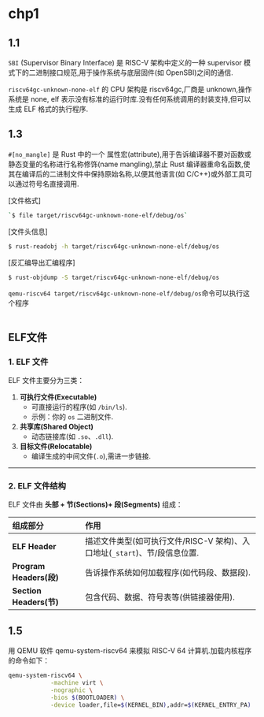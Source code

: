# chp1

## 1.1

`SBI` (Supervisor Binary Interface) 是 RISC-V 架构中定义的一种 supervisor 模式下的二进制接口规范,用于操作系统与底层固件(如 OpenSBI)之间的通信.

`riscv64gc-unknown-none-elf` 的 CPU 架构是 riscv64gc,厂商是 unknown,操作系统是 none, elf 表示没有标准的运行时库.没有任何系统调用的封装支持,但可以生成 ELF 格式的执行程序.

## 1.3

`#[no_mangle]` 是 Rust 中的一个 属性宏(attribute),用于告诉编译器不要对函数或静态变量的名称进行名称修饰(name mangling),禁止 Rust 编译器重命名函数,使其在编译后的二进制文件中保持原始名称,以便其他语言(如 C/C++)或外部工具可以通过符号名直接调用.

[文件格式]

```sh
`$ file target/riscv64gc-unknown-none-elf/debug/os`
```

[文件头信息]

```sh
$ rust-readobj -h target/riscv64gc-unknown-none-elf/debug/os
```

[反汇编导出汇编程序]

```sh
$ rust-objdump -S target/riscv64gc-unknown-none-elf/debug/os
```

`qemu-riscv64 target/riscv64gc-unknown-none-elf/debug/os`命令可以执行这个程序

```rust

```

## ELF文件

### **1. ELF 文件**

ELF 文件主要分为三类：

1. **可执行文件(Executable)**
   - 可直接运行的程序(如 `/bin/ls`).
   - 示例：你的 `os` 二进制文件.
2. **共享库(Shared Object)**
   - 动态链接库(如 `.so`、`.dll`).
3. **目标文件(Relocatable)**
   - 编译生成的中间文件(`.o`),需进一步链接.

---

### **2. ELF 文件结构**

ELF 文件由 **头部 + 节(Sections)+ 段(Segments)** 组成：

| 组成部分                 | 作用                                                         |
| :----------------------- | :----------------------------------------------------------- |
| **ELF Header**           | 描述文件类型(如可执行文件/RISC-V 架构)、入口地址(`_start`)、节/段信息位置. |
| **Program Headers(段)** | 告诉操作系统如何加载程序(如代码段、数据段).                |
| **Section Headers(节)** | 包含代码、数据、符号表等(供链接器使用).                    |

## 1.5
用 QEMU 软件 qemu-system-riscv64 来模拟 RISC-V 64 计算机.加载内核程序的命令如下：

```sh
qemu-system-riscv64 \
            -machine virt \
            -nographic \
            -bios $(BOOTLOADER) \
            -device loader,file=$(KERNEL_BIN),addr=$(KERNEL_ENTRY_PA)
```